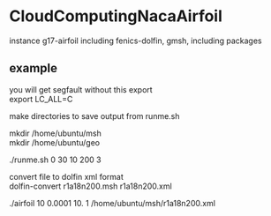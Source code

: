 # CloudComputingNacaAirfoil

instance g17-airfoil including fenics-dolfin, gmsh, including packages


## example

you will get segfault without this export  
export LC_ALL=C  

make directories to save output from runme.sh

mkdir /home/ubuntu/msh  
mkdir /home/ubuntu/geo  

./runme.sh 0 30 10 200 3  

convert file to dolfin xml format  
dolfin-convert r1a18n200.msh r1a18n200.xml   

./airfoil  10 0.0001 10. 1 /home/ubuntu/msh/r1a18n200.xml
